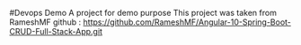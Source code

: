 #Devops Demo 
A project for demo purpose
This project was taken from RameshMF github : https://github.com/RameshMF/Angular-10-Spring-Boot-CRUD-Full-Stack-App.git
